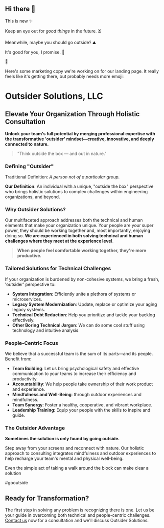 ## Hi there 👋

This is new ✨

Keep an eye out for _good things_ in the future. ⏳

Meanwhile, maybe you should go outside? ⛰️

It's good for you, I promise. 🙏

🧘

Here's some marketing copy we're working on for our landing page. It really feels like it's getting there, but probably needs more emoji: 

# Outsider Solutions, LLC

## Elevate Your Organization Through Holistic Consultation

**Unlock your team's full potential by merging professional expertise with the transformative 'outsider' mindset—creative, innovative, and deeply connected to nature.**

> "Think outside the box — and out in nature."

### Defining "Outsider"

Traditional Definition: *A person not of a particular group.*

**Our Definition**: An individual with a unique, "outside the box" perspective who brings holistic solutions to complex challenges within engineering organizations, and beyond.

### Why Outsider Solutions?

Our multifaceted approach addresses both the technical and human elements that make your organization unique. Your people are your super power, they should be working together and, most importantly, enjoying doing so. **We are experienced in both solving technical and human challenges where they meet at the experience level.**

> **When people feel comfortable working together, they're more productive.**

### Tailored Solutions for Technical Challenges

If your organization is burdened by non-cohesive systems, we bring a fresh, 'outsider' perspective to:

- **System Integration**: Efficiently unite a plethora of systems or microservices.
- **Legacy System Modernization**: Update, replace or optimize your aging legacy systems.
- **Technical Debt Reduction**: Help you prioritize and tackle your backlog effectively.
- **Other Boring Technical Jargon**: We can do some cool stuff using technology and intuitive analysis

### People-Centric Focus

We believe that a successful team is the sum of its parts—and its people. Benefit from:

- **Team Building**: Let us bring psychological safety and effective communication to your teams to increase their efficiency and productivity.
- **Accountability**: We help people take ownership of their work product and experience.
- **Mindfulness and Well-Being**: through outdoor experiences and mindfulness.
- **Team Synergy**: Foster a healthy, cooperative, and vibrant workplace.
- **Leadership Training**: Equip your people with the skills to inspire and guide.

### The Outsider Advantage

**Sometimes the solution is only found by going outside.**

Step away from your screens and reconnect with nature. Our holistic approach to consulting integrates mindfulness and outdoor experiences to help recharge your team's mental and physical well-being.

Even the simple act of taking a walk around the block can make clear a solution

#gooutside

## Ready for Transformation?

The first step in solving any problem is recognizing there is one. Let us be your guide in overcoming both technical and people-centric challenges. [Contact us](mailto:info@outsider.solutions?subject=Liked%20your%20README) now for a consultation and we'll discuss Outsider Solutions.
